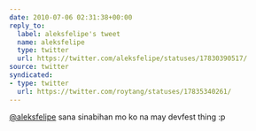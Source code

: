 ```yaml
---
date: 2010-07-06 02:31:38+00:00
reply_to:
  label: aleksfelipe's tweet
  name: aleksfelipe
  type: twitter
  url: https://twitter.com/aleksfelipe/statuses/17830390517/
source: twitter
syndicated:
- type: twitter
  url: https://twitter.com/roytang/statuses/17835340261/
---
```


[@aleksfelipe](https://twitter.com/aleksfelipe/) sana sinabihan mo ko na may devfest thing :p